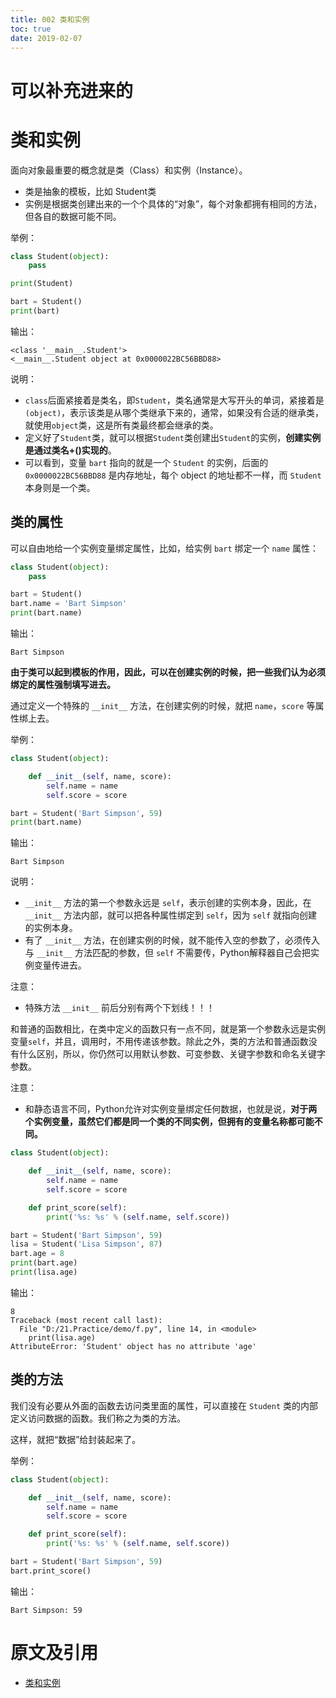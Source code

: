 ```yaml
---
title: 002 类和实例
toc: true
date: 2019-02-07
---
```

# 可以补充进来的


# 类和实例


面向对象最重要的概念就是类（Class）和实例（Instance）。

- 类是抽象的模板，比如 Student类
- 实例是根据类创建出来的一个个具体的“对象”，每个对象都拥有相同的方法，但各自的数据可能不同。

举例：

```py
class Student(object):
    pass

print(Student)

bart = Student()
print(bart)
```

输出：

```
<class '__main__.Student'>
<__main__.Student object at 0x0000022BC56BBD88>
```

说明：

- `class`后面紧接着是类名，即`Student`，类名通常是大写开头的单词，紧接着是`(object)`，表示该类是从哪个类继承下来的，通常，如果没有合适的继承类，就使用`object`类，这是所有类最终都会继承的类。
- 定义好了`Student`类，就可以根据`Student`类创建出`Student`的实例，**创建实例是通过类名+()实现的**。
- 可以看到，变量 `bart` 指向的就是一个 `Student` 的实例，后面的 `0x0000022BC56BBD88` 是内存地址，每个 object 的地址都不一样，而 `Student` 本身则是一个类。

## 类的属性


可以自由地给一个实例变量绑定属性，比如，给实例 `bart` 绑定一个 `name` 属性：

```py
class Student(object):
    pass

bart = Student()
bart.name = 'Bart Simpson'
print(bart.name)
```

输出：

```
Bart Simpson
```

**由于类可以起到模板的作用，因此，可以在创建实例的时候，把一些我们认为必须绑定的属性强制填写进去。**

通过定义一个特殊的 `__init__` 方法，在创建实例的时候，就把 `name`，`score` 等属性绑上去。

举例：

```py
class Student(object):

    def __init__(self, name, score):
        self.name = name
        self.score = score

bart = Student('Bart Simpson', 59)
print(bart.name)
```

输出：

```
Bart Simpson
```

说明：

- `__init__` 方法的第一个参数永远是 `self`，表示创建的实例本身，因此，在 `__init__` 方法内部，就可以把各种属性绑定到 `self`，因为 `self` 就指向创建的实例本身。
- 有了 `__init__` 方法，在创建实例的时候，就不能传入空的参数了，必须传入与 `__init__` 方法匹配的参数，但 `self` 不需要传，Python解释器自己会把实例变量传进去。


注意：

- 特殊方法 `__init__` 前后分别有两个下划线！！！


和普通的函数相比，在类中定义的函数只有一点不同，就是第一个参数永远是实例变量`self`，并且，调用时，不用传递该参数。除此之外，类的方法和普通函数没有什么区别，所以，你仍然可以用默认参数、可变参数、关键字参数和命名关键字参数。

注意：

- 和静态语言不同，Python允许对实例变量绑定任何数据，也就是说，**对于两个实例变量，虽然它们都是同一个类的不同实例，但拥有的变量名称都可能不同。**


```py
class Student(object):

    def __init__(self, name, score):
        self.name = name
        self.score = score

    def print_score(self):
        print('%s: %s' % (self.name, self.score))

bart = Student('Bart Simpson', 59)
lisa = Student('Lisa Simpson', 87)
bart.age = 8
print(bart.age)
print(lisa.age)
```

输出：

```
8
Traceback (most recent call last):
  File "D:/21.Practice/demo/f.py", line 14, in <module>
    print(lisa.age)
AttributeError: 'Student' object has no attribute 'age'
```


## 类的方法

我们没有必要从外面的函数去访问类里面的属性，可以直接在 `Student` 类的内部定义访问数据的函数。我们称之为类的方法。

这样，就把“数据”给封装起来了。

举例：

```py
class Student(object):

    def __init__(self, name, score):
        self.name = name
        self.score = score

    def print_score(self):
        print('%s: %s' % (self.name, self.score))

bart = Student('Bart Simpson', 59)
bart.print_score()
```

输出：

```
Bart Simpson: 59
```



# 原文及引用

- [类和实例](https://www.liaoxuefeng.com/wiki/0014316089557264a6b348958f449949df42a6d3a2e542c000/001431864715651c99511036d884cf1b399e65ae0d27f7e000)
